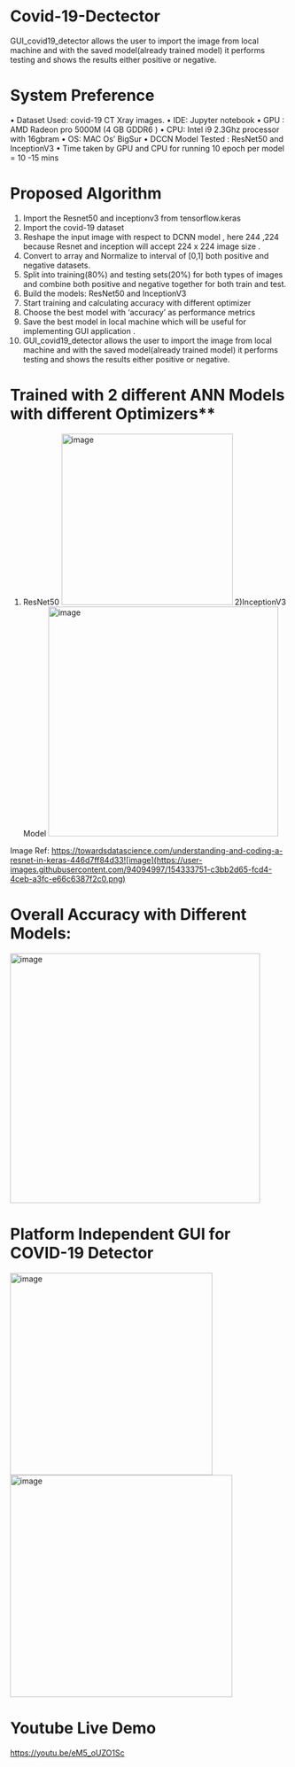# Covid-19-Dectector
GUI_covid19_detector allows the user to import the image from local machine and with the saved model(already trained model) it performs testing and shows the results either positive or negative.

# System Preference
•	Dataset Used: covid-19 CT Xray images.
•	IDE: Jupyter notebook
•	GPU : AMD Radeon pro 5000M (4 GB GDDR6 )
•	CPU: Intel i9 2.3Ghz processor with  16gbram
•	OS: MAC Os’ BigSur
•	DCCN Model Tested : ResNet50 and InceptionV3
•	Time taken by GPU and CPU for running 10 epoch per model = 10 -15 mins 

# Proposed Algorithm
1)	Import the Resnet50 and inceptionv3 from tensorflow.keras
2)	Import the covid-19 dataset 
3)	Reshape the input image with respect to DCNN model , here 244 ,224 because Resnet and inception will accept  224 x 224 image size .
4)	Convert to array and Normalize to interval of [0,1] both positive and negative datasets.
5)	Split into training(80%) and testing sets(20%) for both types of images and combine both positive and negative together for both train and test.
6)	Build the models: ResNet50 and InceptionV3 
7)	Start training and calculating accuracy with  different  optimizer
8)	Choose the best model with ‘accuracy’ as performance  metrics
9)	Save the best model in local machine which will be useful for implementing GUI application .
10)	 GUI_covid19_detector allows the user to import the image from local machine and with the saved model(already trained model) it performs testing and shows the results either positive or negative.
 
# Trained with 2 different ANN Models with different Optimizers**
1)	ResNet50
  	<img width="309" alt="image" src="https://user-images.githubusercontent.com/94094997/154333659-775fb99f-dc0d-4cbf-9b09-8c72b2591c1d.png">
2)InceptionV3 Model 
    <img width="415" alt="image" src="https://user-images.githubusercontent.com/94094997/154333719-59bb2f03-e244-4171-a143-1cf995222f3c.png">

Image Ref: https://towardsdatascience.com/understanding-and-coding-a-resnet-in-keras-446d7ff84d33![image](https://user-images.githubusercontent.com/94094997/154333751-c3bb2d65-fcd4-4ceb-a3fc-e66c6387f2c0.png)

# Overall Accuracy with Different Models:

<img width="451" alt="image" src="https://user-images.githubusercontent.com/94094997/154333999-61eb075c-2a28-4cb4-89dc-a28eac176234.png">




# Platform Independent GUI for COVID-19 Detector

 <img width="365" alt="image" src="https://user-images.githubusercontent.com/94094997/154333212-315622c0-86ff-4e3d-84fb-66707048032d.png">

<img width="401" alt="image" src="https://user-images.githubusercontent.com/94094997/154333350-03a7666b-ed57-46a5-8c08-f382d3286016.png">


# Youtube Live Demo 
https://youtu.be/eM5_oUZO1Sc
